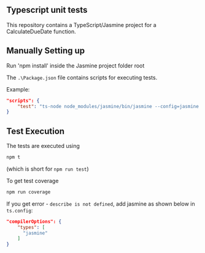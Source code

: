 ## Typescript unit tests

This repository contains a TypeScript/Jasmine project for a CalculateDueDate function.

## Manually Setting up

Run 'npm install' inside the Jasmine project folder root

The `.\Package.json` file contains scripts for executing tests.

Example:

```JSON
"scripts": {
    "test": "ts-node node_modules/jasmine/bin/jasmine --config=jasmine.json",
}
```

## Test Execution

The tests are executed using

```sh
npm t
```

(which is short for `npm run test`)

To get test coverage

```sh
npm run coverage
```

If you get error - `describe is not defined`, add jasmine as shown below in `ts.config`:

```json
"compilerOptions": {
    "types": [
      "jasmine"
    ]
}
```
